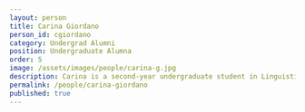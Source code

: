 ```yaml
---
layout: person  
title: Carina Giordano
person_id: cgiordano
category: Undergrad Alumni
position: Undergraduate Alumna
order: 5 
image: /assets/images/people/carina-g.jpg   
description: Carina is a second-year undergraduate student in Linguistics.
permalink: /people/carina-giordano 
published: true
---
```

